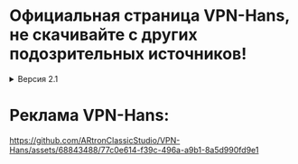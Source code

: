# Официальная страница VPN-Hans, не скачивайте с других подозрительных источников!

<details>
<summary>Версия 2.1</summary>

Версия 2.1: [Скачать](https://github.com/ARtronClassicStudio/VPN-Hans/releases/download/2-1V/VPN.Hans.exe) 

![image](https://github.com/ARtronClassicStudio/VPN-Hans/assets/68843488/04978e50-c1df-49da-b241-c2ffd87879e2)
</details>

# Реклама VPN-Hans:

https://github.com/ARtronClassicStudio/VPN-Hans/assets/68843488/77c0e614-f39c-496a-a9b1-8a5d990fd9e1


